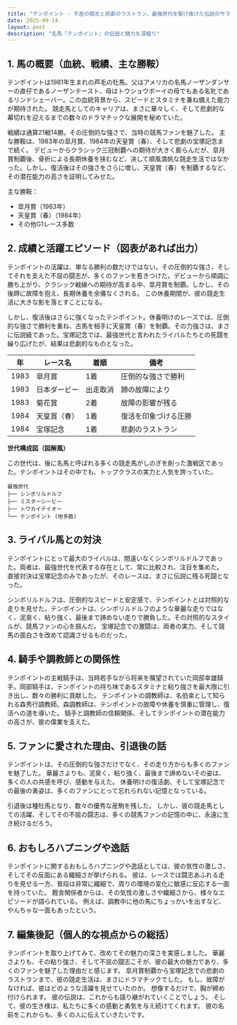 ```yaml
---
title: "テンポイント - 不屈の闘志と悲劇のラストラン、最強世代を駆け抜けた伝説のサラブレッド"
date: 2025-09-14
layout: post
description: "名馬『テンポイント』の伝説と魅力を深堀り"
---
```


## 1. 馬の概要（血統、戦績、主な勝鞍）

テンポイントは1981年生まれの芦毛の牡馬。父はアメリカの名馬ノーザンダンサーの直仔であるノーザンテースト、母はトウショウボーイの母でもある名牝であるリンドシェーバー。この血統背景から、スピードとスタミナを兼ね備えた能力が期待された。  競走馬としてのキャリアは、まさに華々しく、そして悲劇的な幕切れを迎えるまでの数々のドラマチックな展開を秘めていた。

戦績は通算21戦14勝。その圧倒的な強さで、当時の競馬ファンを魅了した。  主な勝鞍は、1983年の皐月賞、1984年の天皇賞（春）、そして悲劇の宝塚記念まで続く。  デビューからクラシック三冠制覇への期待が大きく膨らんだが、皐月賞制覇後、骨折による長期休養を挟むなど、決して順風満帆な競走生活ではなかった。しかし、復活後はその強さをさらに増し、天皇賞（春）を制覇するなど、その潜在能力の高さを証明してみせた。

主な勝鞍：
* 皐月賞（1983年）
* 天皇賞（春）（1984年）
* その他G1レース多数


## 2. 成績と活躍エピソード（図表があれば出力）

テンポイントの活躍は、単なる勝利の数だけではない。その圧倒的な強さ、そしてそれを支えた不屈の闘志が、多くのファンを惹きつけた。デビューから順調に勝ち上がり、クラシック戦線への期待が高まる中、皐月賞を制覇。しかし、その後蹄に故障を抱え、長期休養を余儀なくされる。  この休養期間が、彼の競走生活に大きな影を落とすことになる。

しかし、復活後はさらに強くなったテンポイント。休養明けのレースでは、圧倒的な強さで勝利を重ね、古馬を相手に天皇賞（春）を制覇。その力強さは、まさに伝説級であった。宝塚記念では、最強世代と言われたライバルたちとの死闘を繰り広げたが、結果は悲劇的なものとなった。


| 年 | レース名 | 着順 | 備考 |
|---|---|---|---|
| 1983 | 皐月賞 | 1着 | 圧倒的な強さで勝利 |
| 1983 | 日本ダービー | 出走取消 | 蹄の故障により |
| 1983 | 菊花賞 | 2着 | 故障の影響が残る |
| 1984 | 天皇賞（春） | 1着 | 復活を印象づける圧勝 |
| 1984 | 宝塚記念 | 1着 | 悲劇のラストラン |


**世代構成図（図解風）**

この世代は、後に名馬と呼ばれる多くの競走馬がしのぎを削った激戦区であった。テンポイントはその中でも、トップクラスの実力と人気を誇っていた。

```
最強世代
├── シンボリルドルフ
├── ミスターシービー
├── トウカイテイオー
└── テンポイント (他多数)
```


## 3. ライバル馬との対決

テンポイントにとって最大のライバルは、間違いなくシンボリルドルフであった。両者は、最強世代を代表する存在として、常に比較され、注目を集めた。  直接対決は宝塚記念のみであったが、そのレースは、まさに伝説に残る死闘となった。

シンボリルドルフは、圧倒的なスピードと安定感で、テンポイントとは対照的な走りを見せた。テンポイントは、シンボリルドルフのような華麗な走りではなく、泥臭く、粘り強く、最後まで諦めない走りで勝負した。その対照的なスタイルが、競馬ファンの心を掴んだ。  宝塚記念での激闘は、両者の実力、そして競馬の面白さを改めて認識させるものだった。


## 4. 騎手や調教師との関係性

テンポイントの主戦騎手は、当時若手ながら将来を嘱望されていた岡部幸雄騎手。岡部騎手は、テンポイントの持ち味であるスタミナと粘り強さを最大限に引き出し、数々の勝利に貢献した。  テンポイントの調教師は、名伯楽として知られる森秀行調教師。森調教師は、テンポイントの故障や休養を慎重に管理し、復活への道を導いた。  騎手と調教師の信頼関係、そしてテンポイントの潜在能力の高さが、彼の偉業を支えた。


## 5. ファンに愛された理由、引退後の話

テンポイントは、その圧倒的な強さだけでなく、その走り方からも多くのファンを魅了した。  華麗さよりも、泥臭く、粘り強く、最後まで諦めないその姿は、多くの人の共感を呼び、感動を与えた。  休養明けの復活劇、そして宝塚記念での最後の勇姿は、多くのファンにとって忘れられない記憶となっている。

引退後は種牡馬となり、数々の優秀な産駒を残した。  しかし、彼の競走馬としての活躍、そしてその不屈の闘志は、多くの競馬ファンの記憶の中に、永遠に生き続けるだろう。


## 6. おもしろハプニングや逸話

テンポイントに関するおもしろハプニングや逸話としては、彼の気性の激しさ、そしてその反面にある繊細さが挙げられる。  彼は、レースでは闘志あふれる走りを見せる一方、普段は非常に繊細で、周りの環境の変化に敏感に反応する一面を持っていた。  厩舎関係者からは、その気性の激しさや繊細さから、様々なエピソードが語られている。  例えば、調教中に他の馬にちょっかいを出すなど、やんちゃな一面もあったという。


## 7. 編集後記（個人的な視点からの総括）

テンポイントを取り上げてみて、改めてその魅力の深さを実感しました。  華麗さよりも、その粘り強さ、そして不屈の闘志こそが、彼の最大の魅力であり、多くのファンを魅了した理由だと感じます。  皐月賞制覇から宝塚記念での悲劇のラストランまで、彼の競走生活は、まさにドラマチックでした。  もし、故障がなければ、彼はどのような活躍を見せていたのか。  想像するだけで、胸が締め付けられます。  彼の伝説は、これからも語り継がれていくことでしょう。  そして、彼の生き様は、私たちに多くの感動と勇気を与え続けてくれます。  彼の名前をこれからも、多くの人に伝えていきたいです。
